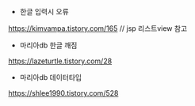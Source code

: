 * 한글 입력시 오류

https://kimvampa.tistory.com/165
// jsp 리스트view 참고

* 마리아db 한글 깨짐

https://lazeturtle.tistory.com/28

* 마리아db 데이터타입

https://shlee1990.tistory.com/528